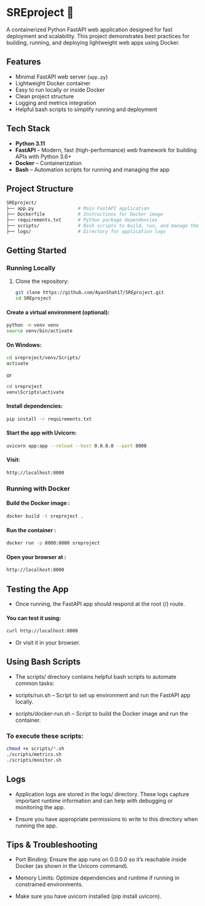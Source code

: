 # SREproject 🚀

A containerized Python FastAPI web application designed for fast deployment and scalability. This project demonstrates best practices for building, running, and deploying lightweight web apps using Docker.

## Features
- Minimal FastAPI web server (`app.py`)
- Lightweight Docker container
- Easy to run locally or inside Docker
- Clean project structure
- Logging and metrics integration
- Helpful bash scripts to simplify running and deployment

## Tech Stack
- **Python 3.11**
- **FastAPI** – Modern, fast (high-performance) web framework for building APIs with Python 3.6+
- **Docker** – Containerization
- **Bash** – Automation scripts for running and managing the app

## Project Structure

```bash
SREproject/
├── app.py                # Main FastAPI application
├── Dockerfile            # Instructions for Docker image
├── requirements.txt      # Python package dependencies
├── scripts/              # Bash scripts to build, run, and manage the app
├── logs/                 # Directory for application logs
```

## Getting Started

### Running Locally

1. Clone the repository:
   ```bash
   git clone https://github.com/AyanShah17/SREproject.git
   cd SREproject
   ```

#### Create a virtual environment (optional):

```bash
python -m venv venv
source venv/bin/activate 
```

#### On Windows: 

```bash
cd sreproject/venv/Scripts/
activate
```
or

```bash
cd sreproject
venv\Scripts\activate
```

#### Install dependencies:

```bash
pip install -r requirements.txt
```

#### Start the app with Uvicorn:

```bash 
uvicorn app:app --reload --host 0.0.0.0 --port 8000
```

#### Visit:

```bash
http://localhost:8000
```

### Running with Docker

#### Build the Docker image :

```bash 
docker build -t sreproject .
```

#### Run the container :

```bash 
docker run -p 8000:8000 sreproject
```
#### Open your browser at :

   ```bash 
   http://localhost:8000 
   ```

## Testing the App

- Once running, the FastAPI app should respond at the root (/) route. 

#### You can test it using:
```bash
curl http://localhost:8000
```
- Or visit it in your browser.

## Using Bash Scripts

- The scripts/ directory contains helpful bash scripts to automate common tasks:

- scripts/run.sh – Script to set up environment and run the FastAPI app locally.

- scripts/docker-run.sh – Script to build the Docker image and run the container.

### To execute these scripts:
```bash
chmod +x scripts/*.sh
./scripts/metrics.sh
./scripts/monitor.sh
```

## Logs
- Application logs are stored in the logs/ directory. These logs capture important runtime information and can help with debugging or monitoring the app.

- Ensure you have appropriate permissions to write to this directory when running the app.

## Tips & Troubleshooting

- Port Binding: Ensure the app runs on 0.0.0.0 so it’s reachable inside Docker (as shown in the Uvicorn command).

- Memory Limits: Optimize dependencies and runtime if running in constrained environments.

- Make sure you have uvicorn installed (pip install uvicorn).